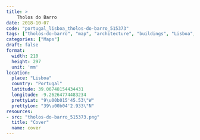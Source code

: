 ```yaml
---
title: > 
    Tholos do Barro
date: 2018-10-07
code: "portugal_lisboa_tholos-do-barro_515373"
tags: ["tholos-do-barro", "map", "architecture", "buildings", "Lisboa", "Portugal"]
categories: ["Maps"]
draft: false
format:
  width: 210
  height: 297
  unit: 'mm'
location:
  place: "Lisboa"
  country: "Portugal"
  latitude: 39.06748154434431
  longitude: -9.26264774483234
  prettyLat: "9\u00b015'45.53\"W"
  prettyLon: "39\u00b04'2.933\"N"
resources:
- src: "tholos-do-barro_515373.png"
  title: "Cover"
  name: cover
---
```

